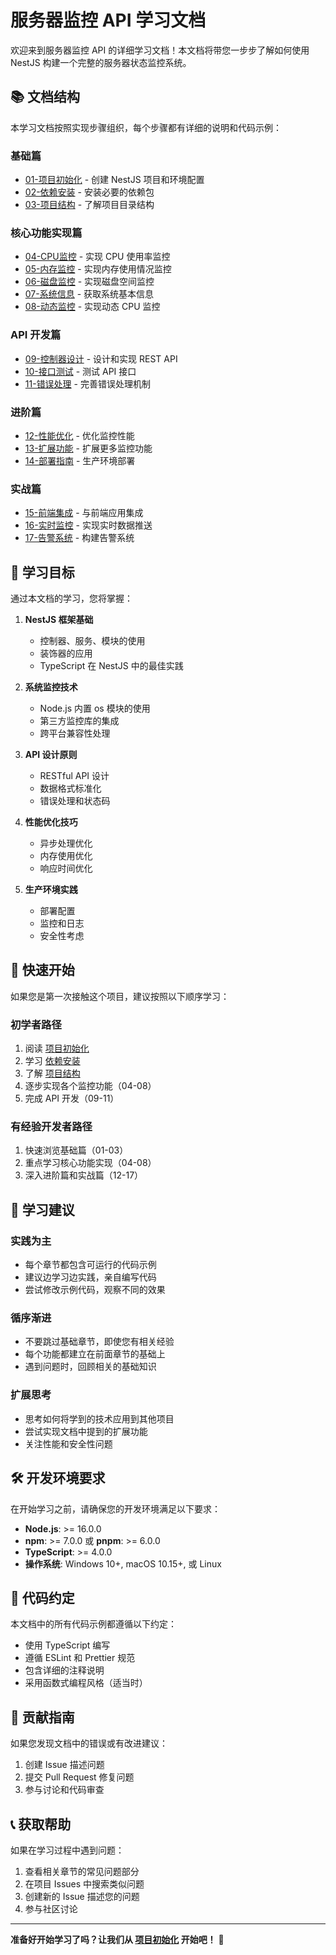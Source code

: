 # 服务器监控 API 学习文档

欢迎来到服务器监控 API 的详细学习文档！本文档将带您一步步了解如何使用 NestJS 构建一个完整的服务器状态监控系统。

## 📚 文档结构

本学习文档按照实现步骤组织，每个步骤都有详细的说明和代码示例：

### 基础篇
- [01-项目初始化](./01-project-setup.md) - 创建 NestJS 项目和环境配置
- [02-依赖安装](./02-dependencies.md) - 安装必要的依赖包
- [03-项目结构](./03-project-structure.md) - 了解项目目录结构

### 核心功能实现篇
- [04-CPU监控](./04-cpu-monitoring.md) - 实现 CPU 使用率监控
- [05-内存监控](./05-memory-monitoring.md) - 实现内存使用情况监控
- [06-磁盘监控](./06-disk-monitoring.md) - 实现磁盘空间监控
- [07-系统信息](./07-system-info.md) - 获取系统基本信息
- [08-动态监控](./08-dynamic-monitoring.md) - 实现动态 CPU 监控

### API 开发篇
- [09-控制器设计](./09-controller-design.md) - 设计和实现 REST API
- [10-接口测试](./10-api-testing.md) - 测试 API 接口
- [11-错误处理](./11-error-handling.md) - 完善错误处理机制

### 进阶篇
- [12-性能优化](./12-performance-optimization.md) - 优化监控性能
- [13-扩展功能](./13-extensions.md) - 扩展更多监控功能
- [14-部署指南](./14-deployment.md) - 生产环境部署

### 实战篇
- [15-前端集成](./15-frontend-integration.md) - 与前端应用集成
- [16-实时监控](./16-realtime-monitoring.md) - 实现实时数据推送
- [17-告警系统](./17-alert-system.md) - 构建告警系统

## 🎯 学习目标

通过本文档的学习，您将掌握：

1. **NestJS 框架基础**
   - 控制器、服务、模块的使用
   - 装饰器的应用
   - TypeScript 在 NestJS 中的最佳实践

2. **系统监控技术**
   - Node.js 内置 os 模块的使用
   - 第三方监控库的集成
   - 跨平台兼容性处理

3. **API 设计原则**
   - RESTful API 设计
   - 数据格式标准化
   - 错误处理和状态码

4. **性能优化技巧**
   - 异步处理优化
   - 内存使用优化
   - 响应时间优化

5. **生产环境实践**
   - 部署配置
   - 监控和日志
   - 安全性考虑

## 🚀 快速开始

如果您是第一次接触这个项目，建议按照以下顺序学习：

### 初学者路径
1. 阅读 [项目初始化](./01-project-setup.md)
2. 学习 [依赖安装](./02-dependencies.md)
3. 了解 [项目结构](./03-project-structure.md)
4. 逐步实现各个监控功能（04-08）
5. 完成 API 开发（09-11）

### 有经验开发者路径
1. 快速浏览基础篇（01-03）
2. 重点学习核心功能实现（04-08）
3. 深入进阶篇和实战篇（12-17）

## 📖 学习建议

### 实践为主
- 每个章节都包含可运行的代码示例
- 建议边学习边实践，亲自编写代码
- 尝试修改示例代码，观察不同的效果

### 循序渐进
- 不要跳过基础章节，即使您有相关经验
- 每个功能都建立在前面章节的基础上
- 遇到问题时，回顾相关的基础知识

### 扩展思考
- 思考如何将学到的技术应用到其他项目
- 尝试实现文档中提到的扩展功能
- 关注性能和安全性问题

## 🛠️ 开发环境要求

在开始学习之前，请确保您的开发环境满足以下要求：

- **Node.js**: >= 16.0.0
- **npm**: >= 7.0.0 或 **pnpm**: >= 6.0.0
- **TypeScript**: >= 4.0.0
- **操作系统**: Windows 10+, macOS 10.15+, 或 Linux

## 📝 代码约定

本文档中的所有代码示例都遵循以下约定：

- 使用 TypeScript 编写
- 遵循 ESLint 和 Prettier 规范
- 包含详细的注释说明
- 采用函数式编程风格（适当时）

## 🤝 贡献指南

如果您发现文档中的错误或有改进建议：

1. 创建 Issue 描述问题
2. 提交 Pull Request 修复问题
3. 参与讨论和代码审查

## 📞 获取帮助

如果在学习过程中遇到问题：

1. 查看相关章节的常见问题部分
2. 在项目 Issues 中搜索类似问题
3. 创建新的 Issue 描述您的问题
4. 参与社区讨论

---

**准备好开始学习了吗？让我们从 [项目初始化](./01-project-setup.md) 开始吧！** 🚀
